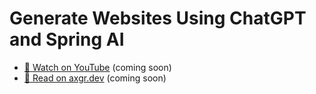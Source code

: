 # Generate Websites Using ChatGPT and Spring AI

- [🍿 Watch on YouTube](https://youtube.com/alexgutjahr) (coming soon)
- [🦩 Read on axgr.dev](https://axgr.dev/?utm_campaign=github-readme&utm_source=github) (coming soon)
